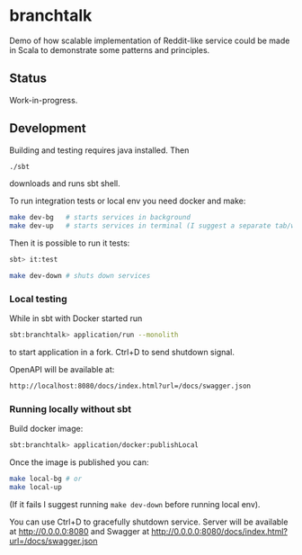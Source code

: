 # branchtalk

Demo of how scalable implementation of Reddit-like service could be made
in Scala to demonstrate some patterns and principles.

## Status

Work-in-progress.

## Development

Building and testing requires java installed. Then

```bash
./sbt
```

downloads and runs sbt shell.

To run integration tests or local env you need docker and make:

```bash
make dev-bg   # starts services in background
make dev-up   # starts services in terminal (I suggest a separate tab/window)
```

Then it is possible to run it tests:

```bash
sbt> it:test
```

```bash
make dev-down # shuts down services
```

### Local testing

While in sbt with Docker started run
```bash
sbt:branchtalk> application/run --monolith
```
to start application in a fork. Ctrl+D to send shutdown signal.

OpenAPI will be available at:
```bash
http://localhost:8080/docs/index.html?url=/docs/swagger.json
```

### Running locally without sbt

Build docker image:
```bash
sbt:branchtalk> application/docker:publishLocal
```

Once the image is published you can:
```bash
make local-bg # or
make local-up
```
(If it fails I suggest running `make dev-down` before running local env).

You can use Ctrl+D to gracefully shutdown service. Server will be available at
http://0.0.0.0:8080 and Swagger at http://0.0.0.0:8080/docs/index.html?url=/docs/swagger.json
